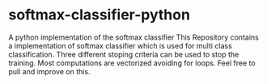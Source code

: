 # softmax-classifier-python
A python implementation of the softmax classifier
This Repository contains a implementation of softmax classifier which is used for multi class classification. Three different stoping criteria can be used to stop the training. Most computations are vectorized avoiding for loops. Feel free to pull and improve on this.

